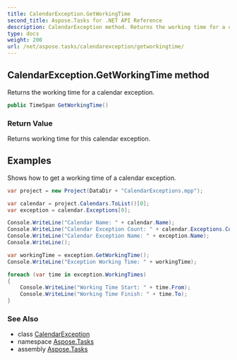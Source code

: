 ```yaml
---
title: CalendarException.GetWorkingTime
second_title: Aspose.Tasks for .NET API Reference
description: CalendarException method. Returns the working time for a calendar exception
type: docs
weight: 200
url: /net/aspose.tasks/calendarexception/getworkingtime/
---
```

## CalendarException.GetWorkingTime method

Returns the working time for a calendar exception.

```csharp
public TimeSpan GetWorkingTime()
```

### Return Value

Returns working time for this calendar exception.

## Examples

Shows how to get a working time of a calendar exception.

```csharp
var project = new Project(DataDir + "CalendarExceptions.mpp");

var calendar = project.Calendars.ToList()[0];
var exception = calendar.Exceptions[0];

Console.WriteLine("Calendar Name: " + calendar.Name);
Console.WriteLine("Calendar Exception Count: " + calendar.Exceptions.Count);
Console.WriteLine("Calendar Exception Name: " + exception.Name);
Console.WriteLine();

var workingTime = exception.GetWorkingTime();
Console.WriteLine("Exception Working Time: " + workingTime);

foreach (var time in exception.WorkingTimes)
{
    Console.WriteLine("Working Time Start: " + time.From);
    Console.WriteLine("Working Time Finish: " + time.To);
}
```

### See Also

* class [CalendarException](../)
* namespace [Aspose.Tasks](../../calendarexception/)
* assembly [Aspose.Tasks](../../../)


